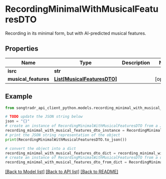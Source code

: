 # RecordingMinimalWithMusicalFeaturesDTO

Recording in its minimal form, but with AI-predicted musical features.

## Properties

Name | Type | Description | Notes
------------ | ------------- | ------------- | -------------
**isrc** | **str** |  | 
**musical_features** | [**List[MusicalFeaturesDTO]**](MusicalFeaturesDTO.md) |  | [optional] 

## Example

```python
from songtradr_api_client_python.models.recording_minimal_with_musical_features_dto import RecordingMinimalWithMusicalFeaturesDTO

# TODO update the JSON string below
json = "{}"
# create an instance of RecordingMinimalWithMusicalFeaturesDTO from a JSON string
recording_minimal_with_musical_features_dto_instance = RecordingMinimalWithMusicalFeaturesDTO.from_json(json)
# print the JSON string representation of the object
print(RecordingMinimalWithMusicalFeaturesDTO.to_json())

# convert the object into a dict
recording_minimal_with_musical_features_dto_dict = recording_minimal_with_musical_features_dto_instance.to_dict()
# create an instance of RecordingMinimalWithMusicalFeaturesDTO from a dict
recording_minimal_with_musical_features_dto_from_dict = RecordingMinimalWithMusicalFeaturesDTO.from_dict(recording_minimal_with_musical_features_dto_dict)
```
[[Back to Model list]](../README.md#documentation-for-models) [[Back to API list]](../README.md#documentation-for-api-endpoints) [[Back to README]](../README.md)


